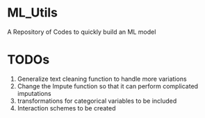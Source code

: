 # ML_Utils
A Repository of Codes to quickly build an ML model

# TODOs
1. Generalize text cleaning function to handle more variations
2. Change the Impute function so that it can perform complicated imputations
3. transformations for categorical variables to be included
4. Interaction schemes to be created
